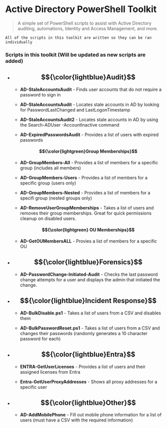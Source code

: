 
# Active Directory PowerShell Toolkit

> A simple set of PowerShell scripts to assist with Active Directory auditing, automations, Identity and Access Management, and more. 


`All of the scripts in this toolkit are written so they can be ran individually`


### Scripts in this toolkit (Will be updated as new scripts are added)


* ## $${\color{lightblue}Audit}$$

    - **AD-StaleAccountsAudit** - Finds user accounts that do not require a password to sign in 

    - **AD-StaleAccountsAudit** - Locates stale accounts in AD by looking for PasswordLastChanged and LastLogonTimestamp

    - **AD-StaleAccountsAudit2** - Locates stale accounts in AD by using the Search-ADUser -AccountInactive command 

    - **AD-ExpiredPasswordsAudit** - Provides a list of users with expired passwords 

    #### $${\color{lightgreen}Group Memberships}$$ 

    - **AD-GroupMembers-All** - Provides a list of members for a specific group (includes all members)

    - **AD-GroupMembers-Users** - Provides a list of members for a specific group (users only)

    - **AD-GroupMembers-Nested** - Provides a list of members for a specifi group (nested groups only)

    - **AD-RemoveUserGroupMemberships** - Takes a list of users and removes their group memberships. Great for quick permissions cleanup on disabled users. 


    #### $${\color{lightgreen} OU Memberships}$$

    - **AD-GetOUMembersALL** - Provies a list of members for a specific OU 


* ## $${\color{lightblue}Forensics}$$

   - **AD-PasswordChange-Initiated-Audit** - Checks the last password change attempts for a user and displays the admin that initiated the change. 


* ## $${\color{lightblue}Incident Response}$$

    - **AD-BulkDisable.ps1** - Takes a list of users from a CSV and disables them 

    - **AD-BulkPasswordReset.ps1** - Takes a list of users from a CSV and changes their passwords (randomly generates a 10 character password for each)
   

* ## $${\color{lightblue}Entra}$$

    - **ENTRA-GetUserLicenses** - Provides a list of users and their assigned licenses from Entra 

    - **Entra-GetUserProxyAddresses** - Shows all proxy addresses for a specific user 


* ## $${\color{lightblue}Other}$$

    - **AD-AddMobilePhone** - Fill out mobile phone information for a list of users (must have a CSV with the required information) 


